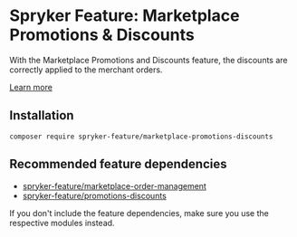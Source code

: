 # Spryker Feature: Marketplace Promotions & Discounts

With the Marketplace Promotions and Discounts feature, the discounts are correctly applied to the merchant orders.

[Learn more](https://docs.spryker.com/docs/pbc/all/discount-management/202307.0/marketplace/marketplace-promotions-discounts-feature-overview.html)

## Installation

```
composer require spryker-feature/marketplace-promotions-discounts
```

## Recommended feature dependencies
- [spryker-feature/marketplace-order-management](https://github.com/spryker-feature/marketplace-order-management)
- [spryker-feature/promotions-discounts](https://github.com/spryker-feature/promotions-discounts)

If you don't include the feature dependencies, make sure you use the respective modules instead.
